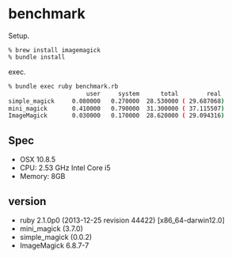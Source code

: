 # benchmark

Setup.

```
% brew install imagemagick
% bundle install
```

exec.

```sh
% bundle exec ruby benchmark.rb
                      user     system      total        real
simple_magick     0.080000   0.270000  28.530000 ( 29.687068)
mini_magick       0.410000   0.790000  31.300000 ( 37.115507)
ImageMagick       0.030000   0.170000  28.620000 ( 29.094316)
```

## Spec

- OSX 10.8.5
- CPU: 2.53 GHz Intel Core i5
- Memory: 8GB

## version

- ruby 2.1.0p0 (2013-12-25 revision 44422) [x86_64-darwin12.0]
- mini_magick (3.7.0)
- simple_magick (0.0.2)
- ImageMagick 6.8.7-7
